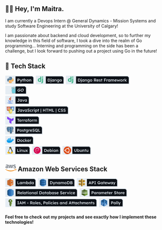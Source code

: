 ## 	:raising_hand_man: Hey, I'm Maitra.

I am currently a Devops Intern @ General Dynamics - Mission Systems and study Software Engineering at the University of Calgary!

I am passionate about backend and cloud development, so to further my knowledge in this field of software, I took a dive into the realm of Go programming... Interning and programming on the side has been a challenge, but I look forward to pushing out a project using Go in the future!

## :sandwich: Tech Stack

<img src="images/new_icons/Python.png" alt=""  height="30"> <img src="images/new_icons/Django.png" alt=""  height="30"> <img src="images/new_icons/DRF.png" alt=""  height="30"><br>
<img src="images/new_icons/GO.png" alt=""  height="30"><br>
<img src="images/new_icons/Java.png" alt=""  height="30"><br>
<img src="images/new_icons/JHC.png" alt=""  height="30"><br>
<img src="images/new_icons/Terraform.png" alt=""  height="30"><br>
<img src="images/new_icons/PostgreSQL.png" alt=""  height="30"><br>
<img src="images/new_icons/Docker.png" alt=""  height="30"><br>
<img src="images/new_icons/Linux.png" alt=""  height="30"> <img src="images/new_icons/Debian.png" alt=""  height="30"> <img src="images/new_icons/Ubuntu.png" alt=""  height="30">

## <img src="images/aws2.png" alt=""  height="22"> Amazon Web Services Stack

<img src="images/new_icons/Lambda.png" alt=""  height="30"> <img src="images/new_icons/DynamoDB.png" alt=""  height="30"> <img src="images/new_icons/APIgateway.png" alt=""  height="30"> <img src="images/new_icons/RDS.png" alt=""  height="30"> <img src="images/new_icons/Pstore.png" alt=""  height="30"> <img src="images/new_icons/IAM.png" alt=""  height="30"> <img src="images/new_icons/Polly.png" alt=""  height="30">

#### Feel free to check out my projects and see exactly how I implement these technologies!

